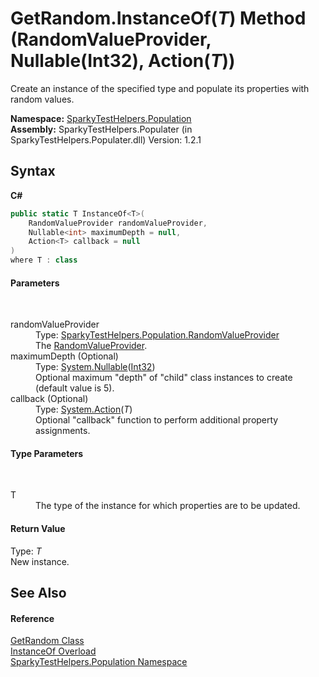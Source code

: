 # GetRandom.InstanceOf(*T*) Method (RandomValueProvider, Nullable(Int32), Action(*T*))
 

Create an instance of the specified type and populate its properties with random values.

**Namespace:**&nbsp;<a href="N_SparkyTestHelpers_Population.md">SparkyTestHelpers.Population</a><br />**Assembly:**&nbsp;SparkyTestHelpers.Populater (in SparkyTestHelpers.Populater.dll) Version: 1.2.1

## Syntax

**C#**<br />
``` C#
public static T InstanceOf<T>(
	RandomValueProvider randomValueProvider,
	Nullable<int> maximumDepth = null,
	Action<T> callback = null
)
where T : class

```


#### Parameters
&nbsp;<dl><dt>randomValueProvider</dt><dd>Type: <a href="T_SparkyTestHelpers_Population_RandomValueProvider.md">SparkyTestHelpers.Population.RandomValueProvider</a><br />The <a href="T_SparkyTestHelpers_Population_RandomValueProvider.md">RandomValueProvider</a>.</dd><dt>maximumDepth (Optional)</dt><dd>Type: <a href="http://msdn2.microsoft.com/en-us/library/b3h38hb0" target="_blank">System.Nullable</a>(<a href="http://msdn2.microsoft.com/en-us/library/td2s409d" target="_blank">Int32</a>)<br />Optional maximum "depth" of "child" class instances to create (default value is 5).</dd><dt>callback (Optional)</dt><dd>Type: <a href="http://msdn2.microsoft.com/en-us/library/018hxwa8" target="_blank">System.Action</a>(*T*)<br />Optional "callback" function to perform additional property assignments.</dd></dl>

#### Type Parameters
&nbsp;<dl><dt>T</dt><dd>The type of the instance for which properties are to be updated.</dd></dl>

#### Return Value
Type: *T*<br />New instance.

## See Also


#### Reference
<a href="T_SparkyTestHelpers_Population_GetRandom.md">GetRandom Class</a><br /><a href="Overload_SparkyTestHelpers_Population_GetRandom_InstanceOf.md">InstanceOf Overload</a><br /><a href="N_SparkyTestHelpers_Population.md">SparkyTestHelpers.Population Namespace</a><br />